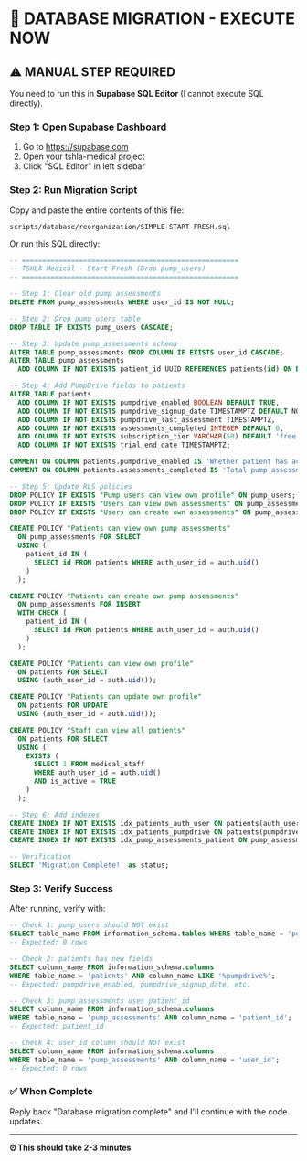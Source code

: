 # 🚨 DATABASE MIGRATION - EXECUTE NOW

## ⚠️ MANUAL STEP REQUIRED

You need to run this in **Supabase SQL Editor** (I cannot execute SQL directly).

### **Step 1: Open Supabase Dashboard**
1. Go to https://supabase.com
2. Open your tshla-medical project
3. Click "SQL Editor" in left sidebar

### **Step 2: Run Migration Script**

Copy and paste the entire contents of this file:
```
scripts/database/reorganization/SIMPLE-START-FRESH.sql
```

Or run this SQL directly:

```sql
-- =====================================================
-- TSHLA Medical - Start Fresh (Drop pump_users)
-- =====================================================

-- Step 1: Clear old pump assessments
DELETE FROM pump_assessments WHERE user_id IS NOT NULL;

-- Step 2: Drop pump_users table
DROP TABLE IF EXISTS pump_users CASCADE;

-- Step 3: Update pump_assessments schema
ALTER TABLE pump_assessments DROP COLUMN IF EXISTS user_id CASCADE;
ALTER TABLE pump_assessments
  ADD COLUMN IF NOT EXISTS patient_id UUID REFERENCES patients(id) ON DELETE CASCADE;

-- Step 4: Add PumpDrive fields to patients
ALTER TABLE patients
  ADD COLUMN IF NOT EXISTS pumpdrive_enabled BOOLEAN DEFAULT TRUE,
  ADD COLUMN IF NOT EXISTS pumpdrive_signup_date TIMESTAMPTZ DEFAULT NOW(),
  ADD COLUMN IF NOT EXISTS pumpdrive_last_assessment TIMESTAMPTZ,
  ADD COLUMN IF NOT EXISTS assessments_completed INTEGER DEFAULT 0,
  ADD COLUMN IF NOT EXISTS subscription_tier VARCHAR(50) DEFAULT 'free',
  ADD COLUMN IF NOT EXISTS trial_end_date TIMESTAMPTZ;

COMMENT ON COLUMN patients.pumpdrive_enabled IS 'Whether patient has access to PumpDrive';
COMMENT ON COLUMN patients.assessments_completed IS 'Total pump assessments completed';

-- Step 5: Update RLS policies
DROP POLICY IF EXISTS "Pump users can view own profile" ON pump_users;
DROP POLICY IF EXISTS "Users can view own assessments" ON pump_assessments;
DROP POLICY IF EXISTS "Users can create own assessments" ON pump_assessments;

CREATE POLICY "Patients can view own pump assessments"
  ON pump_assessments FOR SELECT
  USING (
    patient_id IN (
      SELECT id FROM patients WHERE auth_user_id = auth.uid()
    )
  );

CREATE POLICY "Patients can create own pump assessments"
  ON pump_assessments FOR INSERT
  WITH CHECK (
    patient_id IN (
      SELECT id FROM patients WHERE auth_user_id = auth.uid()
    )
  );

CREATE POLICY "Patients can view own profile"
  ON patients FOR SELECT
  USING (auth_user_id = auth.uid());

CREATE POLICY "Patients can update own profile"
  ON patients FOR UPDATE
  USING (auth_user_id = auth.uid());

CREATE POLICY "Staff can view all patients"
  ON patients FOR SELECT
  USING (
    EXISTS (
      SELECT 1 FROM medical_staff
      WHERE auth_user_id = auth.uid()
      AND is_active = TRUE
    )
  );

-- Step 6: Add indexes
CREATE INDEX IF NOT EXISTS idx_patients_auth_user ON patients(auth_user_id);
CREATE INDEX IF NOT EXISTS idx_patients_pumpdrive ON patients(pumpdrive_enabled) WHERE pumpdrive_enabled = TRUE;
CREATE INDEX IF NOT EXISTS idx_pump_assessments_patient ON pump_assessments(patient_id);

-- Verification
SELECT 'Migration Complete!' as status;
```

### **Step 3: Verify Success**

After running, verify with:

```sql
-- Check 1: pump_users should NOT exist
SELECT table_name FROM information_schema.tables WHERE table_name = 'pump_users';
-- Expected: 0 rows

-- Check 2: patients has new fields
SELECT column_name FROM information_schema.columns
WHERE table_name = 'patients' AND column_name LIKE '%pumpdrive%';
-- Expected: pumpdrive_enabled, pumpdrive_signup_date, etc.

-- Check 3: pump_assessments uses patient_id
SELECT column_name FROM information_schema.columns
WHERE table_name = 'pump_assessments' AND column_name = 'patient_id';
-- Expected: patient_id

-- Check 4: user_id column should NOT exist
SELECT column_name FROM information_schema.columns
WHERE table_name = 'pump_assessments' AND column_name = 'user_id';
-- Expected: 0 rows
```

### ✅ When Complete

Reply back "Database migration complete" and I'll continue with the code updates.

---

**⏰ This should take 2-3 minutes**
